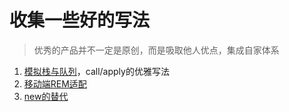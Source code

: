 # 收集一些好的写法

> 优秀的产品并不一定是原创，而是吸取他人优点，集成自家体系

1. [模拟栈与队列](/js/mnzd.js)，call/apply的优雅写法
2. [移动端REM适配](/js/fitMobile.js)
3. [new的替代](/js/newPrinciple.js)